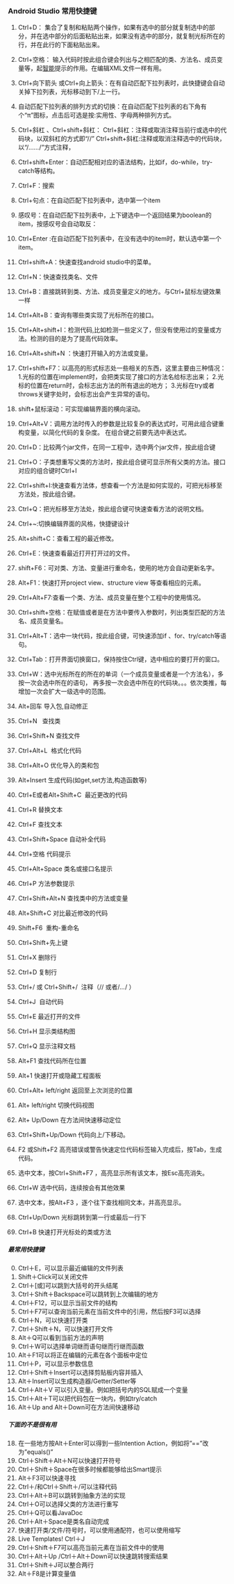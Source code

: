 ### Android Studio 常用快捷键

1. Ctrl+D： 集合了复制和粘贴两个操作，如果有选中的部分就复制选中的部分，并在选中部分的后面粘贴出来，如果没有选中的部分，就复制光标所在的行，并在此行的下面粘贴出来。
2. Ctrl+空格： 输入代码时按此组合键会列出与之相匹配的类、方法名、成员变量等，起[智能](http://lib.csdn.net/base/aiplanning)提示的作用。在编辑XML文件一样有用。
3. Ctrl+向下箭头 或Ctrl+向上箭头：在有自动匹配下拉列表时，此快捷键会自动关掉下拉列表，光标移动到下/上一行。
4. 自动匹配下拉列表的排列方式的切换：在自动匹配下拉列表的右下角有个“π”图标，点击后可选是按:实用性、字母两种排列方式。
5. Ctrl+斜杠 、Ctrl+shift+斜杠：
Ctrl+斜杠：注释或取消注释当前行或选中的代码块，以双斜杠的方式即“//”
Ctrl+shift+斜杠:注释或取消注释选中的代码块，以“/*……*/”方式注释，
6. Ctrl+shift+Enter：自动匹配相对应的语法结构，比如if，do-while，try-catch等结构。
7. Ctrl+F：搜索
8. Ctrl+句点：在自动匹配下拉列表中，选中第一个item
9. 感叹号：在自动匹配下拉列表中，上下键选中一个返回结果为boolean的item，按感叹号会自动取反：
10. Ctrl+Enter :在自动匹配下拉列表中，在没有选中的item时，默认选中第一个item。
11. Ctrl+shift+A：快速查找android studio中的菜单。
12. Ctrl+N：快速查找类名、文件
13. Ctrl+B：直接跳转到类、方法、成员变量定义的地方。与Ctrl+鼠标左键效果一样
14. Ctrl+Alt+B：查询有哪些类实现了光标所在的接口。
15. Ctrl+Alt+shift+I：检测代码,比如检测一些定义了，但没有使用过的变量或方法。检测的目的是为了提高代码效率。
16. Ctrl+Alt+shift+N ：快速打开输入的方法或变量。
17. Ctrl+shift+F7：以高亮的形式标志处一些相关的东西，这里主要由三种情况：
1.光标的位置在implement时，会把类实现了接口的方法名给标志出来；
2.光标的位置在return时，会标志出方法的所有退出的地方；
3.光标在try或者throws关键字处时，会标志出会产生异常的语句。
18. shift+鼠标滚动：可实现编辑界面的横向滚动。
19. Ctrl+Alt+V：调用方法时传入的参数是比较复杂的表达式时，可用此组合键重构变量，以简化代码的复杂度。
在组合键之前要先选中表达式。
20. Ctrl+D：比较两个jar文件，在同一工程中，选中两个jar文件，按此组合键
21. Ctrl+O：子类想重写父类的方法时，按此组合键可显示所有父类的方法。接口对应的组合键时Ctrl+I
22. Ctrl+shift+I:快速查看方法体，想查看一个方法是如何实现的，可把光标移至方法处，按此组合键。
23. Ctrl+Q：把光标移至方法处，按此组合键可快速查看方法的说明文档。
24. Ctrl+~:切换编辑界面的风格，快捷键设计
25. Alt+shift+C：查看工程的最近修改。
26. Ctrl+E：快速查看最近打开打开过的文件。
27. shift+F6：可对类、方法、变量进行重命名，使用的地方会自动更新名字。
28. Alt+F1：快速打开project view、structure view 等查看相应的元素。
29. Ctrl+Alt+F7:查看一个类、方法、成员变量在整个工程中的使用情况。
30. Ctrl+shift+空格：在赋值或者是在方法中要传入参数时，列出类型匹配的方法名、成员变量名。
31. Ctrl+Alt+T：选中一块代码，按此组合键，可快速添加if 、for、try/catch等语句。
32. Ctrl+Tab：打开界面切换窗口，保持按住Ctrl键，选中相应的要打开的窗口。
33. Ctrl+W：选中光标所在的所在的单词（一个成员变量或者是一个方法名），多按一次会选中所在的语句，
再多按一次会选中所在的代码块。。。依次类推，每增加一次会扩大一级选中的范围。

0. Alt+回车 导入包,自动修正
0. Ctrl+N   查找类
0. Ctrl+Shift+N 查找文件
0. Ctrl+Alt+L  格式化代码
0. Ctrl+Alt+O 优化导入的类和包
0. Alt+Insert 生成代码(如get,set方法,构造函数等)
0. Ctrl+E或者Alt+Shift+C  最近更改的代码
0. Ctrl+R 替换文本
0. Ctrl+F 查找文本
0. Ctrl+Shift+Space 自动补全代码
0. Ctrl+空格 代码提示
0. Ctrl+Alt+Space 类名或接口名提示
0. Ctrl+P 方法参数提示
0. Ctrl+Shift+Alt+N 查找类中的方法或变量
0. Alt+Shift+C 对比最近修改的代码
0. Shift+F6  重构-重命名
0. Ctrl+Shift+先上键
0. Ctrl+X 删除行
0. Ctrl+D 复制行
0. Ctrl+/ 或 Ctrl+Shift+/  注释（// 或者/*...*/ ）
0. Ctrl+J  自动代码
0. Ctrl+E 最近打开的文件
0. Ctrl+H 显示类结构图
0. Ctrl+Q 显示注释文档
0. Alt+F1 查找代码所在位置
0. Alt+1 快速打开或隐藏工程面板
0. Ctrl+Alt+ left/right 返回至上次浏览的位置
0. Alt+ left/right 切换代码视图
0. Alt+ Up/Down 在方法间快速移动定位
0. Ctrl+Shift+Up/Down 代码向上/下移动。
0. F2 或Shift+F2 高亮错误或警告快速定位代码标签输入完成后，按Tab，生成代码。
0. 选中文本，按Ctrl+Shift+F7 ，高亮显示所有该文本，按Esc高亮消失。
0. Ctrl+W 选中代码，连续按会有其他效果
0. 选中文本，按Alt+F3 ，逐个往下查找相同文本，并高亮显示。
0. Ctrl+Up/Down 光标跳转到第一行或最后一行下
0. Ctrl+B 快速打开光标处的类或方法 

##### 最常用快捷键
0. Ctrl＋E，可以显示最近编辑的文件列表
0. Shift＋Click可以关闭文件
3. Ctrl＋[或]可以跳到大括号的开头结尾
4. Ctrl＋Shift＋Backspace可以跳转到上次编辑的地方
5. Ctrl＋F12，可以显示当前文件的结构
6. Ctrl＋F7可以查询当前元素在当前文件中的引用，然后按F3可以选择
7. Ctrl＋N，可以快速打开类
8. Ctrl＋Shift＋N，可以快速打开文件
9. Alt＋Q可以看到当前方法的声明
10. Ctrl＋W可以选择单词继而语句继而行继而函数
11. Alt＋F1可以将正在编辑的元素在各个面板中定位
12. Ctrl＋P，可以显示参数信息
13. Ctrl＋Shift＋Insert可以选择剪贴板内容并插入
14. Alt＋Insert可以生成构造器/Getter/Setter等
15. Ctrl＋Alt＋V 可以引入变量。例如把括号内的SQL赋成一个变量
16. Ctrl＋Alt＋T可以把代码包在一块内，例如try/catch
17. Alt＋Up and Alt＋Down可在方法间快速移动

##### 下面的不是很有用
18. 在一些地方按Alt＋Enter可以得到一些Intention Action，例如将”==”改为”equals()”
19. Ctrl＋Shift＋Alt＋N可以快速打开符号
20. Ctrl＋Shift＋Space在很多时候都能够给出Smart提示
21. Alt＋F3可以快速寻找
22. Ctrl＋/和Ctrl＋Shift＋/可以注释代码
23. Ctrl＋Alt＋B可以跳转到抽象方法的实现
24. Ctrl＋O可以选择父类的方法进行重写
25. Ctrl＋Q可以看JavaDoc
26. Ctrl＋Alt＋Space是类名自动完成
27. 快速打开类/文件/符号时，可以使用通配符，也可以使用缩写
28. Live Templates! Ctrl＋J
29. Ctrl＋Shift＋F7可以高亮当前元素在当前文件中的使用
30. Ctrl＋Alt＋Up /Ctrl＋Alt＋Down可以快速跳转搜索结果
31. Ctrl＋Shift＋J可以整合两行
32. Alt＋F8是计算变量值
